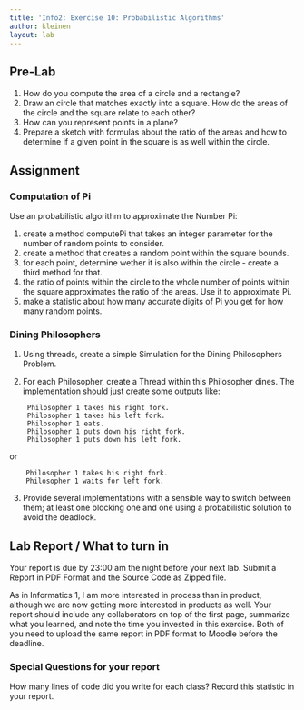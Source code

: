 ```yaml
---
title: 'Info2: Exercise 10: Probabilistic Algorithms'
author: kleinen
layout: lab
---
```

## Pre-Lab
1. How do you compute the area of a circle and a rectangle?
2. Draw an circle that matches exactly into a square. How do the areas of the
circle and the square relate to each other?
3. How can you represent points in a plane?
4. Prepare a sketch with formulas about the ratio of the areas and how to determine
if a given point in the square is as well within the circle.


## Assignment

### Computation of Pi
Use an probabilistic algorithm to approximate the Number Pi:

1. create a method computePi that takes an integer parameter for the number of
random points to consider.
2. create a method that creates a random point within the square bounds.
3. for each point, determine wether it is also within the circle - create a third
method for that.
4. the ratio of points within the circle to the whole number of points within the
square approximates the ratio of the areas. Use it to approximate Pi.
5. make a statistic about how many accurate digits of Pi you get for how many
random points.

### Dining Philosophers
1. Using threads, create a simple Simulation for the Dining Philosophers Problem.
2. For each Philosopher, create a Thread within this Philosopher dines. The implementation
should just create some outputs like:

        Philosopher 1 takes his right fork.
        Philosopher 1 takes his left fork.
        Philosopher 1 eats.
        Philosopher 1 puts down his right fork.
        Philosopher 1 puts down his left fork.

  or

        Philosopher 1 takes his right fork.
        Philosopher 1 waits for left fork.

3. Provide several implementations with a sensible way to switch between them;
at least one blocking one and one using a probabilistic solution to avoid the
deadlock.


## Lab Report / What to turn in

Your report is due by 23:00 am the night before your next lab.
Submit a Report in PDF Format and the Source Code as Zipped file.

As in Informatics 1, I am more interested in process than in product,
although we are now getting more interested in products as well.
Your report should include any collaborators on top of the first page,
summarize what you learned,
and note the time you invested in this exercise.
Both of you need to upload the same report in PDF format to Moodle before the
deadline.

### Special Questions for your report
How many lines of code did you write for each class? Record this statistic in your report.
